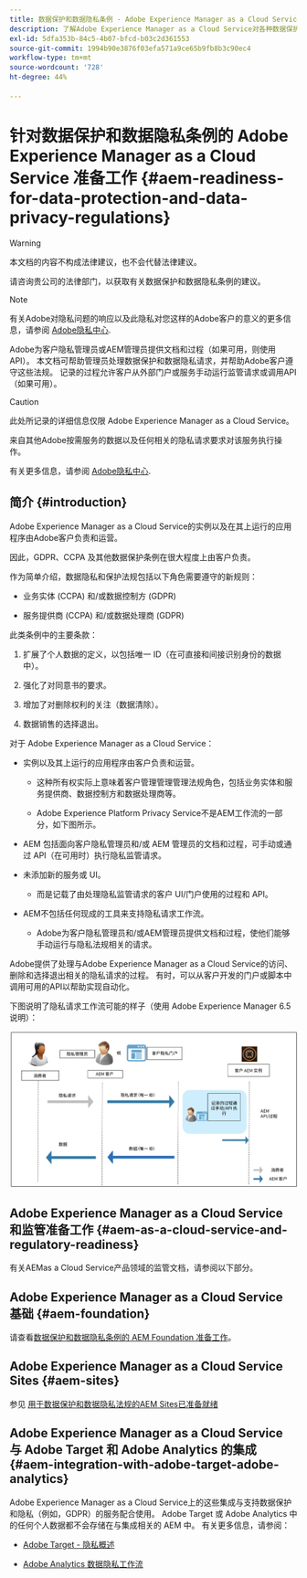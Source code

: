 ```yaml
---
title: 数据保护和数据隐私条例 - Adobe Experience Manager as a Cloud Service 准备工作
description: 了解Adobe Experience Manager as a Cloud Service对各种数据保护和数据隐私条例的支持。 这些法规包括欧盟通用数据保护条例(GDPR)、加州消费者隐私法案，以及在实施新的AEMas a Cloud Service项目时如何实现合规性。
exl-id: 5dfa353b-84c5-4b07-bfcd-b03c2d361553
source-git-commit: 1994b90e3876f03efa571a9ce65b9fb8b3c90ec4
workflow-type: tm+mt
source-wordcount: '728'
ht-degree: 44%

---
```


# 针对数据保护和数据隐私条例的 Adobe Experience Manager as a Cloud Service 准备工作 {#aem-readiness-for-data-protection-and-data-privacy-regulations}

>[!WARNING]
>
>本文档的内容不构成法律建议，也不会代替法律建议。
>
>请咨询贵公司的法律部门，以获取有关数据保护和数据隐私条例的建议。

>[!NOTE]
>
>有关Adobe对隐私问题的响应以及此隐私对您这样的Adobe客户的意义的更多信息，请参阅 [Adobe隐私中心](https://www.adobe.com/cn/privacy.html).

Adobe为客户隐私管理员或AEM管理员提供文档和过程（如果可用，则使用API）。 本文档可帮助管理员处理数据保护和数据隐私请求，并帮助Adobe客户遵守这些法规。 记录的过程允许客户从外部门户或服务手动运行监管请求或调用API（如果可用）。

>[!CAUTION]
>
>此处所记录的详细信息仅限 Adobe Experience Manager as a Cloud Service。
>
>来自其他Adobe按需服务的数据以及任何相关的隐私请求要求对该服务执行操作。
>
>有关更多信息，请参阅 [Adobe隐私中心](https://www.adobe.com/cn/privacy.html).

## 简介 {#introduction}

Adobe Experience Manager as a Cloud Service的实例以及在其上运行的应用程序由Adobe客户负责和运营。

因此，GDPR、CCPA 及其他数据保护条例在很大程度上由客户负责。

作为简单介绍，数据隐私和保护法规包括以下角色需要遵守的新规则：

* 业务实体 (CCPA) 和/或数据控制方 (GDPR)

* 服务提供商 (CCPA) 和/或数据处理商 (GDPR)

此类条例中的主要条款：

1. 扩展了个人数据的定义，以包括唯一 ID（在可直接和间接识别身份的数据中）。

2. 强化了对同意书的要求。

3. 增加了对删除权利的关注（数据清除）。

4. 数据销售的选择退出。

对于 Adobe Experience Manager as a Cloud Service：

* 实例以及其上运行的应用程序由客户负责和运营。

   * 这种所有权实际上意味着客户管理管理管理法规角色，包括业务实体和服务提供商、数据控制方和数据处理商等。

   * Adobe Experience Platform Privacy Service不是AEM工作流的一部分，如下图所示。

* AEM 包括面向客户隐私管理员和/或 AEM 管理员的文档和过程，可手动或通过 API（在可用时）执行隐私监管请求。

* 未添加新的服务或 UI。

   * 而是记载了由处理隐私监管请求的客户 UI/门户使用的过程和 API。

* AEM不包括任何现成的工具来支持隐私请求工作流。

   * Adobe为客户隐私管理员和/或AEM管理员提供文档和过程，使他们能够手动运行与隐私法规相关的请求。

Adobe提供了处理与Adobe Experience Manager as a Cloud Service的访问、删除和选择退出相关的隐私请求的过程。 有时，可以从客户开发的门户或脚本中调用可用的API以帮助实现自动化。

下图说明了隐私请求工作流可能的样子（使用 Adobe Experience Manager 6.5 说明）：

![数据保护和隐私](assets/data-protection-and-privacy-01.png)

## Adobe Experience Manager as a Cloud Service 和监管准备工作 {#aem-as-a-cloud-service-and-regulatory-readiness}

有关AEMas a Cloud Service产品领域的监管文档，请参阅以下部分。

## Adobe Experience Manager as a Cloud Service 基础 {#aem-foundation}

请查看[数据保护和数据隐私条例的 AEM Foundation 准备工作](/help/compliance/data-privacy-and-protection-readiness/foundation-readiness.md)。

## Adobe Experience Manager as a Cloud Service Sites {#aem-sites}

参见 [用于数据保护和数据隐私法规的AEM Sites已准备就绪](/help/compliance/data-privacy-and-protection-readiness/sites-readiness.md)

## Adobe Experience Manager as a Cloud Service 与 Adobe Target 和 Adobe Analytics 的集成 {#aem-integration-with-adobe-target-adobe-analytics}

Adobe Experience Manager as a Cloud Service上的这些集成与支持数据保护和隐私（例如，GDPR）的服务配合使用。 Adobe Target 或 Adobe Analytics 中的任何个人数据都不会存储在与集成相关的 AEM 中。
有关更多信息，请参阅：

* [Adobe Target - 隐私概述](https://experienceleague.adobe.com/docs/target-dev/developer/implementation/privacy/cmp-privacy-and-general-data-protection-regulation.html)

* [Adobe Analytics 数据隐私工作流](https://experienceleague.adobe.com/docs/analytics/admin/admin-tools/data-governance/an-gdpr-workflow.html)

